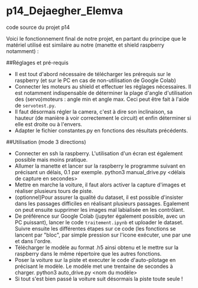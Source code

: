 # p14_Dejaegher_Elemva
code source du projet p14




Voici le fonctionnement final de notre projet, en partant du principe que le matériel utilisé est similaire au notre (manette et shield raspberry notamment) :

##Réglages et pré-requis

- Il est tout d'abord nécessaire de télécharger les prérequis sur le raspberry (et sur le PC en cas de non-utilisation de Google Colab)
- Connecter les moteurs au shield et effectuer les réglages nécessaires. Il est notamment indispensable de déterminer la plage d'angle d'utilisation des (servo)moteurs : angle min et angle max. Ceci peut être fait à l'aide de <code>servotest.py</code>. 
- Il faut désormais régler la camera, c'est à dire son inclinaison, sa hauteur (de manière à voir correctement le circuit) et enfin déterminer si elle est droite ou à l'envers.
- Adapter le fichier constantes.py en fonctions des résultats précédents.

##Utilisation (mode 3 directions)

- Connecter en ssh la raspberry. L'utilisation d'un écran est également possible mais moins pratique.
- Allumer la manette et lancer sur la raspberry le programme suivant en précisant un délais, 0.1 par exemple.
 python3 manual_drive.py <délais de capture en secondes>
- Mettre en marche la voiture, il faut alors activer la capture d'images et réaliser plusieurs tours de piste.
- (optionnel)Pour assurer la qualité du dataset, il est possible d'insister dans les passages difficiles en réalisant plusieurs passages. Egalement on peut ensuite supprimer les images mal labialisée en les contrôlant.
- De préférence sur Google Colab (jupyter également possible, avec un PC puissant), lancer le code <code>traitement.ipynb</code> et uploader le dataset. Suivre ensuite les différentes étapes sur ce code (les fonctions se lancent par "bloc", par simple pression sur l'icone exécuter, une par une et dans l'ordre. 
- Télécharger le modèle au format .h5 ainsi obtenu et le mettre sur la raspberry dans le même répertoire que les autres fonctions.
- Poser la voiture sur la piste et executer le code d'auto-pilotage en précisant le modèle. Le modèle met une trentaine de secondes à charger.
 python3 auto_drive.py <nom du modèle>
- Si tout s'est bien passé la voiture suit désormais la piste toute seule !
